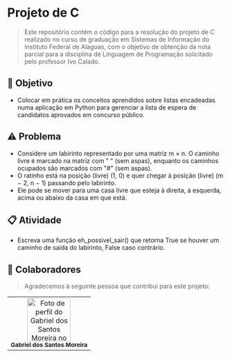 # Projeto de C

> Este repositório contém o código para a resolução do projeto de C realizado no curso de graduação em Sistemas de Informação do Instituto Federal de Alagoas, com o objetivo de obtenção da nota parcial para a disciplina de Linguagem de Programação solicitado pelo professor Ivo Calado.

## 🎯 Objetivo

- Colocar em prática os conceitos aprendidos sobre listas encadeadas numa aplicação em Python para gerenciar a lista de espera de candidatos aprovados em concurso público.

## ⚠️ Problema

- Considere um labirinto representado por uma matriz m × n. O caminho livre é marcado na matriz com " " (sem aspas), enquanto os caminhos ocupados são marcados com "#" (sem aspas).
- O ratinho está na posição (livre) (1, 0) e quer chegar à posição (livre) (m − 2, n − 1) passando pelo labirinto.
- Ele pode se mover para uma casa livre que esteja à direita, à esquerda, acima ou abaixo da casa em que está.

## 📋 Atividade

- Escreva uma função eh_possivel_sair() que retorna True se houver um caminho de saída do labirinto, False caso contrário.

## 🤝 Colaboradores

> Agradecemos à seguinte pessoa que contribui para este projeto:

<table>
  <tr>
    <td align="center">
      <a href="https://github.com/gabomoreira">
        <img src="https://github.com/gabomoreira.png" width="100px;" alt="Foto de perfil do Gabriel dos Santos Moreira no GitHub"/><br>
        <sub>
          <b>Gabriel dos Santos Moreira</b>
        </sub>
      </a>
    </td>
  </tr> 
</table>
